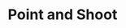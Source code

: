 ---
layout: photo_gallery
title: Point and Shoot
description: Point and shoot in various color stocks. Shot with Olympus Stylus 35mm.
photos:
  - image: https://dkershner-photography.s3.amazonaws.com/point-and-shoot/color/000003320010.jpg
  - image: https://dkershner-photography.s3.amazonaws.com/point-and-shoot/color/000003320025.jpg
  - image: https://dkershner-photography.s3.amazonaws.com/point-and-shoot/color/000003330018.jpg
  - image: https://dkershner-photography.s3.amazonaws.com/point-and-shoot/color/67920021.jpg
  - image: https://dkershner-photography.s3.amazonaws.com/point-and-shoot/color/67920036.jpg
  - image: https://dkershner-photography.s3.amazonaws.com/point-and-shoot/color/77210010.jpg
  - image: https://dkershner-photography.s3.amazonaws.com/point-and-shoot/color/77210031.jpg
---